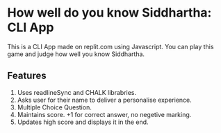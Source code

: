 # How well do you know Siddhartha: CLI App
This is a CLI App made on replit.com using Javascript. You can play this game and judge how well you know Siddhartha. 
## Features
1. Uses readlineSync and CHALK librabries.
1. Asks user for their name to deliver a personalise experience.
1. Multiple Choice Question.
1. Maintains score. +1 for correct answer, no negetive marking.
1. Updates high score and displays it in the end.




